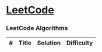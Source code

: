 # [LeetCode](https://leetcode.com/)

### LeetCode Algorithms
| # | Title | Solution | Difficulty |
|---| ----- | -------- | ---------- |